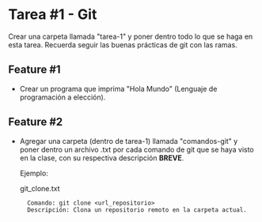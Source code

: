 # Tarea #1 - Git
Crear una carpeta llamada "tarea-1" y poner dentro todo lo que se haga en esta tarea.
Recuerda seguir las buenas prácticas de git con las ramas.
## Feature #1
- Crear un programa que imprima "Hola Mundo" (Lenguaje de programación a elección).
## Feature #2
- Agregar una carpeta (dentro de tarea-1) llamada "comandos-git" y poner dentro un archivo .txt por cada comando de git que se haya visto en la clase, con su respectiva descripción **BREVE**.
  
    Ejemplo: 
    
    git_clone.txt
  ```
    Comando: git clone <url_repositorio>
    Descripción: Clona un repositorio remoto en la carpeta actual.
  ```